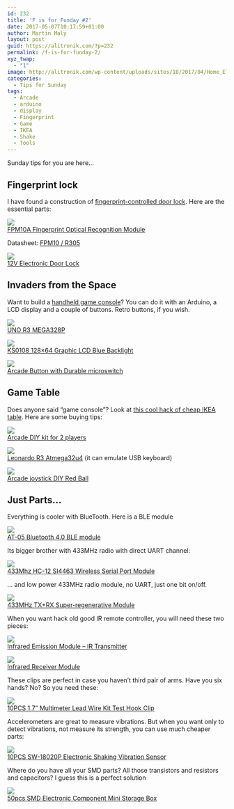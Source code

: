 ```yaml
---
id: 232
title: 'F is for Funday #2'
date: 2017-05-07T10:17:59+01:00
author: Martin Maly
layout: post
guid: https://alitronik.com/?p=232
permalink: /f-is-for-funday-2/
xyz_twap:
  - "1"
image: http://alitronik.com/wp-content/uploads/sites/18/2017/04/Home_Electronics_Lab.jpg
categories:
  - Tips for Sunday
tags:
  - Arcade
  - arduino
  - display
  - Fingerprint
  - Game
  - IKEA
  - Shake
  - Tools
---
```

Sunday tips for you are here&#8230;

## Fingerprint lock

I have found a construction of [fingerprint-controlled door lock](http://electronicsforu.com/electronics-projects/hardware-diy/arduinofingerprint-door-unlock-system). Here are the essential parts:

<a href="http://s.click.aliexpress.com/e/eyjqF2z" target="_parent"><img src="//ae01.alicdn.com/kf/HTB1sNJ0OpXXXXbnXpXXq6xXFXXXP/Free-shipping-1pcs-FPM10A-font-b-Fingerprint-b-font-Recognition-font-b-Module-b-font-Optical.jpg_220x220.jpg" /><span style="display: block;">FPM10A Fingerprint Optical Recognition Module</span></a>

Datasheet: [FPM10 / R305](http://www.academia.edu/19017862/FPM10_R305_Fingerprint_Sensor_Interfacing_with_Arduino)

<a href="http://s.click.aliexpress.com/e/mq7mmyf" target="_parent"><img src="//ae01.alicdn.com/kf/HTB1A8GUPpXXXXXMaXXXq6xXFXXXa/-font-b-Electronic-b-font-door-font-b-lock-b-font-DC12V-font-b-Electronic.jpg_220x220.jpg" /><span style="display: block;">12V Electronic Door Lock</span></a>

## Invaders from the Space

Want to build a [handheld game console](http://electronicsforu.com/electronics-projects/hardware-diy/space-invaders-hand-video-game)? You can do it with an Arduino, a LCD display and a couple of buttons. Retro buttons, if you wish.

<a href="http://s.click.aliexpress.com/e/qZnQNna" target="_parent"><img src="//ae01.alicdn.com/kf/HTB17.ElPVXXXXcnaXXXq6xXFXXXW/TENSTAR-ROBOT-font-b-UNO-b-font-font-b-R3-b-font-MEGA328P-CH340G-for-font.jpg_220x220.jpg" /><span style="display: block;">UNO R3 MEGA328P</span></a>

<a href="http://s.click.aliexpress.com/e/2rZBm2B" target="_parent"><img src="//ae01.alicdn.com/kf/HTB1Ij66NXXXXXaxXVXXq6xXFXXX6/1PCS-font-b-KS0108-b-font-font-b-128x64-b-font-Graphic-LCD-Blue-Backlight-for.jpg_220x220.jpg" /><span style="display: block;">KS0108 128&#215;64 Graphic LCD Blue Backlight</span></a>

<a href="http://s.click.aliexpress.com/e/FQBAYFu" target="_parent"><img src="//ae01.alicdn.com/kf/HTB1u5..MVXXXXXPXXXXq6xXFXXXp/Free-Shipping-Good-touch-feeling-font-b-Arcade-b-font-font-b-Button-b-font-with.jpg_220x220.jpg" /><span style="display: block;">Arcade Button with Durable microswitch</span></a>

## Game Table

Does anyone said &#8220;game console&#8221;? Look at [this cool hack of cheap IKEA table](https://www.element14.com/community/docs/DOC-80946/l/pik3a-the-raspberry-pi-3-ikea-retro-gaming-table). Here are some buying tips:

<a href="http://s.click.aliexpress.com/e/e2vBqb6" target="_parent"><img src="//ae01.alicdn.com/kf/HTB1LaKlMXXXXXcEXFXXq6xXFXXXZ/-font-b-Arcade-b-font-mame-DIY-KIT-FOR-2-players-PC-PS-3-2.jpg_220x220.jpg" /><span style="display: block;">Arcade DIY kit for 2 players</span></a>

<a href="http://s.click.aliexpress.com/e/nU7I23b" target="_parent"><img src="//ae01.alicdn.com/kf/HTB1aLvkJVXXXXXgXFXXq6xXFXXX7/1PCS-font-b-Leonardo-b-font-R3-Atmega32u4-controller-compatiable-font-b-Leonardo-b-font-R3.jpg_220x220.jpg" /></a><span style="display: block;"><a href="http://s.click.aliexpress.com/e/nU7I23b" target="_parent">Leonardo R3 Atmega32u4</a> (it can emulate USB keyboard)</span>

<a href="http://s.click.aliexpress.com/e/7ybMF2B" target="_parent"><img src="//ae01.alicdn.com/kf/HTB1ahy.NpXXXXX3aXXXq6xXFXXXu/-font-b-Arcade-b-font-font-b-joystick-b-font-DIY-font-b-Joystick-b.jpg_220x220.jpg" /><span style="display: block;">Arcade joystick DIY Red Ball</span></a>

## Just Parts&#8230;

Everything is cooler with BlueTooth. Here is a BLE module

<a href="http://s.click.aliexpress.com/e/MBYzznu" target="_parent"><img src="//ae01.alicdn.com/kf/HTB1VtfHQFXXXXXdapXXq6xXFXXXE/AT-05-Bluetooth-4-0-font-b-BLE-b-font-font-b-module-b-font-serial.jpg_220x220.jpg" /><span style="display: block;">AT-05 Bluetooth 4.0 BLE module</span></a>

Its bigger brother with 433MHz radio with direct UART channel:

<a href="http://s.click.aliexpress.com/e/VRneIYb" target="_parent"><img src="//ae01.alicdn.com/kf/HTB1HbHWQVXXXXXnapXXq6xXFXXXL/1pcs-433Mhz-font-b-HC-12-b-font-SI4463-Wireless-Serial-Port-Module-1000m-Replace-Bluetooth.jpg_220x220.jpg" /><span style="display: block;">433Mhz HC-12 SI4463 Wireless Serial Port Module</span></a>

&#8230; and low power 433MHz radio module, no UART, just one bit on/off.

<a href="http://s.click.aliexpress.com/e/66yJyRb" target="_parent"><img src="//ae01.alicdn.com/kf/HTB1p8FvPFXXXXccXFXXq6xXFXXXE/-font-b-433Mhz-b-font-RF-Wireless-transmitter-module-and-receiver-kit-For-font-b.jpg_220x220.jpg" /><span style="display: block;">433MHz TX+RX Super-regenerative Module</span></a>

When you want hack old good IR remote controller, you will need these two pieces:

<a href="http://s.click.aliexpress.com/e/JMNv3rf" target="_parent"><img src="//ae01.alicdn.com/kf/HTB174jaQFXXXXadaXXXq6xXFXXXN/A0023-free-shipping-1pcs-Infrared-Emission-Module-font-b-IR-b-font-font-b-Transmitter-b.jpg_220x220.jpg" /><span style="display: block;">Infrared Emission Module &#8211; IR Transmitter</span></a>

<a href="http://s.click.aliexpress.com/e/FY33jMb" target="_parent"><img src="//ae01.alicdn.com/kf/HTB1jn.1PpXXXXa7XpXXq6xXFXXXS/1PCS-Electronic-Building-font-b-Blocks-b-font-of-Digital-38KHz-font-b-infrared-b-font.jpg_220x220.jpg" /><span style="display:block;">Infrared Receiver Module</span></a>

These clips are perfect in case you haven&#8217;t third pair of arms. Have you six hands? No? So you need these:

<a href="http://s.click.aliexpress.com/e/iQbEa6u" target="_parent"><img src="//ae01.alicdn.com/kf/HTB1sIAyLXXXXXajXpXXq6xXFXXX8/10PCS-1-7-Multimeter-Lead-Wire-Kit-font-b-Test-b-font-font-b-Hook-b.jpg_220x220.jpg" /><span style="display: block;">10PCS 1.7&#8221; Multimeter Lead Wire Kit Test Hook Clip</span></a>

Accelerometers are great to measure vibrations. But when you want only to detect vibrations, not measure its strength, you can use much cheaper parts:

<a href="http://s.click.aliexpress.com/e/6MvJURV" target="_parent"><img src="//ae01.alicdn.com/kf/HTB18LoSQXXXXXaWXXXXq6xXFXXXS/F033-05-Free-shipping-50PCS-font-b-SW-18020P-b-font-Electronic-Shaking-Vibration-Sensor-Switch.jpg_220x220.jpg" /><span style="display: block;">10PCS SW-18020P Electronic Shaking Vibration Sensor</span></a>

Where do you have all your SMD parts? All those transistors and resistors and capacitors? I guess this is a perfect solution

<a href="http://s.click.aliexpress.com/e/mYnEmIy" target="_parent"><img src="//ae01.alicdn.com/kf/HTB1rDOoOFXXXXXuXVXXq6xXFXXXW/New-Genuine-High-Quality-50pcs-font-b-SMD-b-font-font-b-SMT-b-font-font.jpg_220x220.jpg" /><span style="display: block;">50pcs SMD Electronic Component Mini Storage Box</span></a>